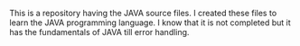 This is a repository having the JAVA source files.
I created these files to learn the JAVA programming language. I know that it is not completed but it has the fundamentals of JAVA till error handling.
